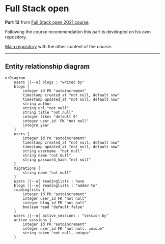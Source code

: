 # Full Stack open

**Part 13** from [Full Stack open 2021 course](https://fullstackopen.com/en/). 

Following the course recommendation this part is developed on his own repository.

[Main repository](https://github.com/adecora/fullstackopen) with the other content of the course.

---
## Entity relationship diagram

```mermaid
erDiagram
    users ||--o{ blogs : "writed by"
    blogs {
        integer id PK "autoincrement"
        timestamp created_at "not null, default now"
        timestamp updated_at "not null, default now"
        string author
        string url "not null"
        string title "not null"
        integer likes "default 0"
        integer user_id  FK "not null"
        integre year
    }
    users {
        integer id PK "autoincrement"
        timestamp created_at "not null, default now"
        timestamp updated_at "not null, default now"
        string username  "not null"
        string name "not null"
        string password_hash "not null"
    }
    migrations {
        string name "not null"
    }
    users ||--o{ readinglists : have
    blogs ||--o{ readinglists : "added to"
    readinglists {
        integer id PK "autoincrement"
        integer user_id FK "not null"
        integer blog_id FK "not null"
        boolean read "default false"
    }
    users ||--o{ active_sessions : "session by"
    active_sessions {
        integer id PK "autoincrement"
        integer user_id FK "not null, unique"
        string token "not null, unique"
    }
```